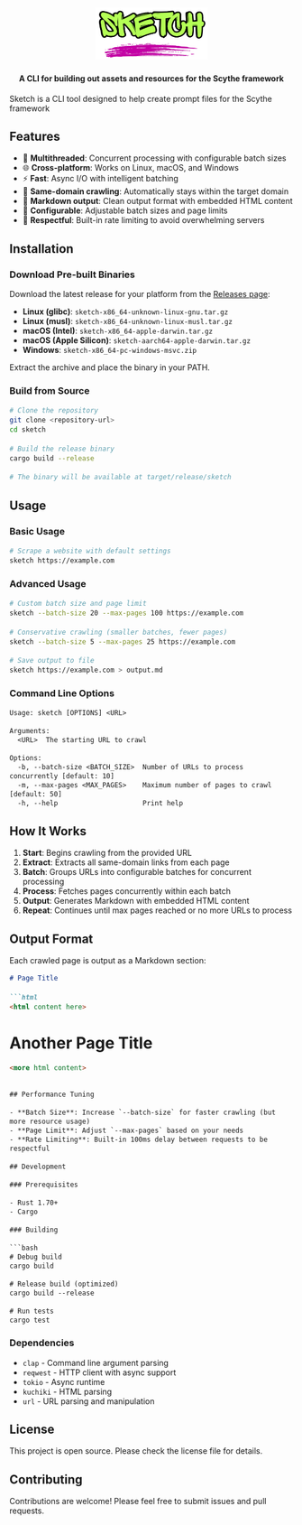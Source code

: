 <h2 align="center">
  <img src="./assets/sketch-logo.png" width="200" alt="sketch" width="200px">
  <br>
</h2>

<h4 align="center">A CLI for building out assets and resources for the Scythe framework</h4>

Sketch is a CLI tool designed to help create prompt files for the Scythe framework

## Features

- 🚀 **Multithreaded**: Concurrent processing with configurable batch sizes
- 🌐 **Cross-platform**: Works on Linux, macOS, and Windows
- ⚡ **Fast**: Async I/O with intelligent batching
- 🎯 **Same-domain crawling**: Automatically stays within the target domain
- 📝 **Markdown output**: Clean output format with embedded HTML content
- 🔧 **Configurable**: Adjustable batch sizes and page limits
- 🤝 **Respectful**: Built-in rate limiting to avoid overwhelming servers

## Installation

### Download Pre-built Binaries

Download the latest release for your platform from the [Releases page](../../releases):

- **Linux (glibc)**: `sketch-x86_64-unknown-linux-gnu.tar.gz`
- **Linux (musl)**: `sketch-x86_64-unknown-linux-musl.tar.gz`
- **macOS (Intel)**: `sketch-x86_64-apple-darwin.tar.gz`
- **macOS (Apple Silicon)**: `sketch-aarch64-apple-darwin.tar.gz`
- **Windows**: `sketch-x86_64-pc-windows-msvc.zip`

Extract the archive and place the binary in your PATH.

### Build from Source

```bash
# Clone the repository
git clone <repository-url>
cd sketch

# Build the release binary
cargo build --release

# The binary will be available at target/release/sketch
```

## Usage

### Basic Usage

```bash
# Scrape a website with default settings
sketch https://example.com
```

### Advanced Usage

```bash
# Custom batch size and page limit
sketch --batch-size 20 --max-pages 100 https://example.com

# Conservative crawling (smaller batches, fewer pages)
sketch --batch-size 5 --max-pages 25 https://example.com

# Save output to file
sketch https://example.com > output.md
```

### Command Line Options

```
Usage: sketch [OPTIONS] <URL>

Arguments:
  <URL>  The starting URL to crawl

Options:
  -b, --batch-size <BATCH_SIZE>  Number of URLs to process concurrently [default: 10]
  -m, --max-pages <MAX_PAGES>    Maximum number of pages to crawl [default: 50]
  -h, --help                     Print help
```

## How It Works

1. **Start**: Begins crawling from the provided URL
2. **Extract**: Extracts all same-domain links from each page
3. **Batch**: Groups URLs into configurable batches for concurrent processing
4. **Process**: Fetches pages concurrently within each batch
5. **Output**: Generates Markdown with embedded HTML content
6. **Repeat**: Continues until max pages reached or no more URLs to process

## Output Format

Each crawled page is output as a Markdown section:

```markdown
# Page Title

```html
<html content here>
```

# Another Page Title

```html
<more html content>
```
```

## Performance Tuning

- **Batch Size**: Increase `--batch-size` for faster crawling (but more resource usage)
- **Page Limit**: Adjust `--max-pages` based on your needs
- **Rate Limiting**: Built-in 100ms delay between requests to be respectful

## Development

### Prerequisites

- Rust 1.70+
- Cargo

### Building

```bash
# Debug build
cargo build

# Release build (optimized)
cargo build --release

# Run tests
cargo test
```

### Dependencies

- `clap` - Command line argument parsing
- `reqwest` - HTTP client with async support
- `tokio` - Async runtime
- `kuchiki` - HTML parsing
- `url` - URL parsing and manipulation

## License

This project is open source. Please check the license file for details.

## Contributing

Contributions are welcome! Please feel free to submit issues and pull requests.
